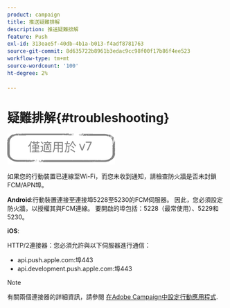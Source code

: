 ```yaml
---
product: campaign
title: 推送疑難排解
description: 推送疑難排解
feature: Push
exl-id: 313eae5f-40db-4b1a-b013-f4adf8781763
source-git-commit: 8d635722b8961b3edac9cc98f00f17b86f4ee523
workflow-type: tm+mt
source-wordcount: '100'
ht-degree: 2%

---
```


# 疑難排解{#troubleshooting}

![](../../assets/v7-only.svg)

如果您的行動裝置已連線至Wi-Fi，而您未收到通知，請檢查防火牆是否未封鎖FCM/APN埠。

**Android**:行動裝置連接至連接埠5228至5230的FCM伺服器。 因此，您必須設定防火牆，以授權其與FCM連線。 要開啟的埠包括：5228（最常使用）、5229和5230。

**iOS**:

HTTP/2連接器：您必須允許與以下伺服器進行通信：

* api.push.apple.com:埠443
* api.development.push.apple.com:埠443

>[!NOTE]
>
>有關兩個連接器的詳細資訊，請參閱 [在Adobe Campaign中設定行動應用程式](configuring-the-mobile-application.md).
